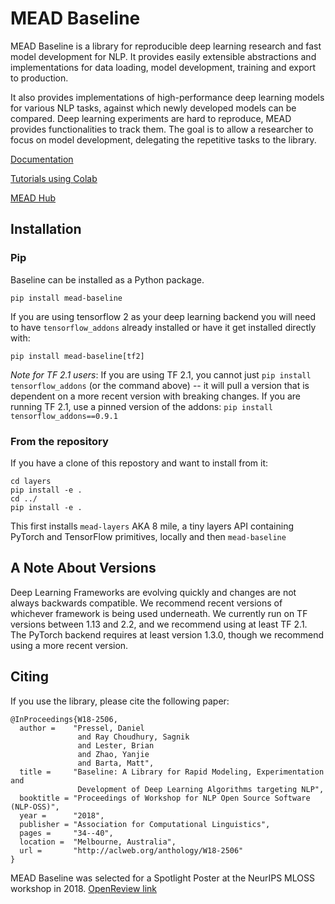 # MEAD Baseline

MEAD Baseline is a library for reproducible deep learning research and fast model
development for NLP. It provides easily extensible abstractions and
implementations for data loading, model development, training and export to production. 

It also provides implementations of high-performance deep learning models for various NLP tasks, against which newly developed models
can be compared. Deep learning experiments are hard to reproduce, MEAD
provides functionalities to track them. The goal is to allow a researcher to
focus on model development, delegating the repetitive tasks to the library.

[Documentation](https://github.com/dpressel/mead-baseline/blob/master/docs/main.md)

[Tutorials using Colab](https://github.com/dpressel/mead-tutorials)

[MEAD Hub](https://github.com/mead-ml/hub)

## Installation

### Pip

Baseline can be installed as a Python package.

`pip install mead-baseline`

If you are using tensorflow 2 as your deep learning backend you will need to have
`tensorflow_addons` already installed or have it get installed directly with: 

`pip install mead-baseline[tf2]`

*Note for TF 2.1 users*: If you are using TF 2.1, you cannot just `pip install tensorflow_addons` (or the command above) -- it will pull a version that is dependent on a more recent version with breaking changes.  If you are running TF 2.1, use a pinned version of the addons: `pip install tensorflow_addons==0.9.1`

### From the repository

If you have a clone of this repostory and want to install from it:

```
cd layers
pip install -e .
cd ../
pip install -e .
```

This first installs `mead-layers` AKA 8 mile, a tiny layers API containing PyTorch and TensorFlow primitives, locally and then `mead-baseline`

## A Note About Versions

Deep Learning Frameworks are evolving quickly and changes are not always
backwards compatible. We recommend recent versions of whichever framework is being used underneath.  We currently run on TF versions between 1.13 and 2.2, and we recommend using at least TF 2.1.
The PyTorch backend requires at least version 1.3.0, though we recommend using a more recent version.

## Citing

If you use the library, please cite the following paper:

```
@InProceedings{W18-2506,
  author =    "Pressel, Daniel
               and Ray Choudhury, Sagnik
               and Lester, Brian
               and Zhao, Yanjie
               and Barta, Matt",
  title =     "Baseline: A Library for Rapid Modeling, Experimentation and
               Development of Deep Learning Algorithms targeting NLP",
  booktitle = "Proceedings of Workshop for NLP Open Source Software (NLP-OSS)",
  year =      "2018",
  publisher = "Association for Computational Linguistics",
  pages =     "34--40",
  location =  "Melbourne, Australia",
  url =       "http://aclweb.org/anthology/W18-2506"
}
```

MEAD Baseline was selected for a Spotlight Poster at the NeurIPS MLOSS workshop in 2018.  [OpenReview link](https://openreview.net/forum?id=r1xEb7J15Q)
